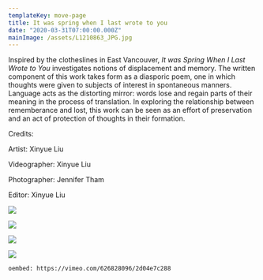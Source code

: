 ```yaml
---
templateKey: move-page
title: It was spring when I last wrote to you
date: "2020-03-31T07:00:00.000Z"
mainImage: /assets/L1210863_JPG.jpg
---
```

Inspired by the clotheslines in East Vancouver, *It was Spring When I Last Wrote to You* investigates notions of displacement and memory. The written component of this work takes form as a diasporic poem, one in which thoughts were given to subjects of interest in spontaneous manners. Language acts as the distorting mirror: words lose and regain parts of their meaning in the process of translation. In exploring the relationship between rememberance and lost, this work can be seen as an effort of preservation and an act of protection of thoughts in their formation.

Credits:

Artist: Xinyue Liu

Videographer: Xinyue Liu

Photographer: Jennifer Tham

Editor: Xinyue Liu

![](/assets/L1210863_JPG.jpg)

<div class="lines-2"></div>

![](/assets/L1210857_JPG.jpg)

<div class="lines-2"></div>

![](/assets/L1210850_JPG.jpg)

<div class="lines-2"></div>

![](/assets/L12108.jpg)

<div class="lines-2"></div>

`oembed: https://vimeo.com/626828096/2d04e7c288`

<div class="lines-3"></div>